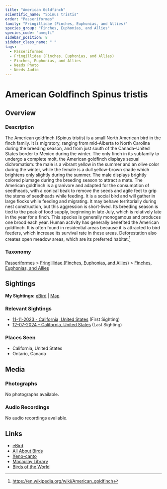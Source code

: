 ```yaml
---
title: "American Goldfinch"
scientific_name: "Spinus tristis"
order: "Passeriformes"
family: "Fringillidae (Finches, Euphonias, and Allies)"
species_group: "Finches, Euphonias, and Allies"
species_code: "amegfi"
sidebar_position: 8
sidebar_class_name: " "
tags: 
  - Passeriformes
  - Fringillidae (Finches, Euphonias, and Allies)
  - Finches, Euphonias, and Allies
  - Needs Photo
  - Needs Audio
---
```


# American Goldfinch <span className='sci_name'>Spinus tristis</span>

## Overview

### Description
The American goldfinch (Spinus tristis) is a small North American bird in the finch family. It is migratory, ranging from mid-Alberta to North Carolina during the breeding season, and from just south of the Canada–United States border to Mexico during the winter.
The only finch in its subfamily to undergo a complete molt, the American goldfinch displays sexual dichromatism: the male is a vibrant yellow in the summer and an olive color during the winter, while the female is a dull yellow-brown shade which brightens only slightly during the summer. The male displays brightly colored plumage during the breeding season to attract a mate.
The American goldfinch is a granivore and adapted for the consumption of seedheads, with a conical beak to remove the seeds and agile feet to grip the stems of seedheads while feeding. It is a social bird and will gather in large flocks while feeding and migrating. It may behave territorially during nest construction, but this aggression is short-lived. Its breeding season is tied to the peak of food supply, beginning in late July, which is relatively late in the year for a finch. This species is generally monogamous and produces one brood each year.
Human activity has generally benefited the American goldfinch. It is often found in residential areas because it is attracted to bird feeders, which increase its survival rate in these areas. Deforestation also creates open meadow areas, which are its preferred habitat.[^1]

[^1]: https://en.wikipedia.org/wiki/American_goldfinch

### Taxonomy
[Passeriformes](/tags/passeriformes) > [Fringillidae (Finches, Euphonias, and Allies)](/tags/fringillidae-finches-euphonias-and-allies) > [Finches, Euphonias, and Allies](/tags/finches-euphonias-and-allies)


## Sightings

**My Sightings:** [eBird](https://ebird.org/lifelist?r=world&time=life&spp=amegfi) | [Map](/map?species_code=amegfi)

### Relevant Sightings

* [11-11-2023 - California, United States](https://ebird.org/checklist/S154259403) (First Sighting)
* [12-07-2024 - California, United States](https://ebird.org/checklist/S204701057) (Last Sighting)

### Places Seen

* California, United States
* Ontario, Canada



## Media
### Photographs
No photographs available.

### Audio Recordings
No audio recordings available.

## Links
* [eBird](https://ebird.org/species/amegfi) 
* [All About Birds](https://www.allaboutbirds.org/guide/amegfi) 
* [Xeno-canto](https://www.xeno-canto.org/species/spinus-tristis) 
* [Macaulay Library](https://search.macaulaylibrary.org/catalog?taxonCode=amegfi&sort=rating_rank_desc)
* [Birds of the World](https://birdsoftheworld.org/bow/species/amegfi)
